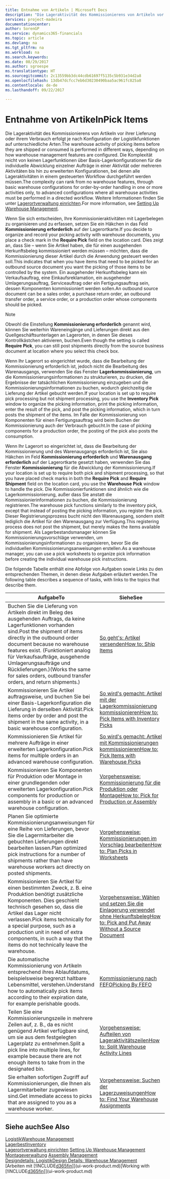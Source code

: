 ```yaml
---
title: Entnahme von Artikeln | Microsoft Docs
description: "Die Lageraktivität des Kommissionierens von Artikeln vor ihrer Lieferung oder ihrem Verbrauch erfolgt je nach Konfiguration der Logistikfunktionen auf unterschiedliche Arten. Die [Einrichtung](../configure-warehouse-processes.md) Komplexität reicht von keinen Lagerfunktionen über Basis- Lagerkonfigurationen für die individuelle Abwicklung einzelner Aufträge in einer Aktivität oder mehreren Aktivitäten bis hin zu erweiterten Konfigurationen, bei denen alle Lageraktivitäten in einem gesteuerten Workflow durchgeführt werden müssen."
services: project-madeira
documentationcenter: 
author: SorenGP
ms.service: dynamics365-financials
ms.topic: article
ms.devlang: na
ms.tgt_pltfrm: na
ms.workload: na
ms.search.keywords: 
ms.date: 08/29/2017
ms.author: sgroespe
ms.translationtype: HT
ms.sourcegitcommit: 2c13559bb3dc44cdb61697f5135c5b931e34d2a8
ms.openlocfilehash: 13db47dcfcc7eb6d30230490baa5ac961fc825a8
ms.contentlocale: de-de
ms.lasthandoff: 09/22/2017

---
```

# <a name="pick-items"></a><span data-ttu-id="38917-104">Entnahme von Artikeln</span><span class="sxs-lookup"><span data-stu-id="38917-104">Pick Items</span></span>
<span data-ttu-id="38917-105">Die Lageraktivität des Kommissionierens von Artikeln vor ihrer Lieferung oder ihrem Verbrauch erfolgt je nach Konfiguration der Logistikfunktionen auf unterschiedliche Arten.</span><span class="sxs-lookup"><span data-stu-id="38917-105">The warehouse activity of picking items before they are shipped or consumed is performed in different ways, depending on how warehouse management features are configured.</span></span> <span data-ttu-id="38917-106">Die Komplexität reicht von keinen Lagerfunktionen über Basis-Lagerkonfigurationen für die individuelle Abwicklung einzelner Aufträge in einer Aktivität oder mehreren Aktivitäten bis hin zu erweiterten Konfigurationen, bei denen alle Lageraktivitäten in einem gesteuerten Workflow durchgeführt werden müssen.</span><span class="sxs-lookup"><span data-stu-id="38917-106">The complexity can rank from no warehouse features, through basic warehouse configurations for order-by-order handling in one or more activities only, to advanced configurations where all warehouse activities must be performed in a directed workflow.</span></span> <span data-ttu-id="38917-107">Weitere Informationen finden Sie unter [Lagerortverwaltung einrichten](warehouse-setup-warehouse.md).</span><span class="sxs-lookup"><span data-stu-id="38917-107">For more information, see [Setting Up Warehouse Management](warehouse-setup-warehouse.md).</span></span>

<span data-ttu-id="38917-108">Wenn Sie sich entscheiden, Ihre Kommissionieraktivitäten mit Lagerbelegen zu organisieren und zu erfassen, setzen Sie ein Häkchen in das Feld **Kommissionierung erforderlich** auf der Lagerortkarte.</span><span class="sxs-lookup"><span data-stu-id="38917-108">If you decide to organize and record your picking activity with warehouse documents, you place a check mark in the **Require Pick** field on the location card.</span></span> <span data-ttu-id="38917-109">Dies zeigt an, dass Sie – wenn Sie Artikel haben, die für einen ausgehenden Herkunftsbeleg kommissioniert werden müssen – möchten, dass die Kommissionierung dieser Artikel durch die Anwendung gesteuert werden soll.</span><span class="sxs-lookup"><span data-stu-id="38917-109">This indicates that when you have items that need to be picked for an outbound source document you want the picking of those items to be controlled by the system.</span></span> <span data-ttu-id="38917-110">Ein ausgehender Herkunftsbeleg kann ein Verkaufsauftrag, eine Einkaufsreklamation, ein ausgehender Umlagerungsauftrag, Serviceauftrag oder ein Fertigungsauftrag sein, dessen Komponenten kommissioniert werden sollen.</span><span class="sxs-lookup"><span data-stu-id="38917-110">An outbound source document can be a sales order, a purchase return order, an outbound transfer order, a service order, or a production order whose components should be picked.</span></span>

> [!NOTE]
> <span data-ttu-id="38917-111">Obwohl die Einstellung **Kommissionierung erforderlich** genannt wird, können Sie weiterhin Wareneingänge und Lieferungen direkt aus den Quellgeschäftsunterlagen an Lagerorten, in denen Sie dieses Kontrollkästchen aktivieren, buchen.</span><span class="sxs-lookup"><span data-stu-id="38917-111">Even though the setting is called **Require Pick**, you can still post shipments directly from the source business document at location where you select this check box.</span></span>

<span data-ttu-id="38917-112">Wenn Ihr Lagerort so eingerichtet wurde, dass die Bearbeitung der Kommissionierung erforderlich ist, jedoch nicht die Bearbeitung des Warenausgangs, verwenden Sie das Fenster **Lagerkommissionierung**, um die Kommissionierungsinformationen zu strukturieren, zu drucken, die Ergebnisse der tatsächlichen Kommissionierung einzugeben und die Kommissionierungsinformationen zu buchen, wodurch gleichzeitig die Lieferung der Artikel gebucht werden.</span><span class="sxs-lookup"><span data-stu-id="38917-112">If your location is set up to require pick processing but not shipment processing, you use the **Inventory Pick** window to organize the picking information, print the picking information, enter the result of the pick, and post the picking information, which in turn posts the shipment of the items.</span></span> <span data-ttu-id="38917-113">Im Falle der Kommissionierung von Komponenten für einen Fertigungsauftrag wird beim Buchen der Kommissionierung auch der Verbrauch gebucht.</span><span class="sxs-lookup"><span data-stu-id="38917-113">In the case of picking components for a production order, the posting of the pick also posts the consumption.</span></span>

<span data-ttu-id="38917-114">Wenn Ihr Lagerort so eingerichtet ist, dass die Bearbeitung der Kommissionierung und des Warenausgangs erforderlich ist, Sie also Häkchen im Feld **Kommissionierung erforderlich** und **Warenausgang erforderlich** auf der Lagerortkarte gesetzt haben, verwenden Sie das Fenster **Kommissionierung** für die Abwicklung der Kommissionierung.</span><span class="sxs-lookup"><span data-stu-id="38917-114">If your location is set up to require both pick and shipment processing, so that you have placed check marks in both the **Require Pick** and **Require Shipment** field on the location card, you use the **Warehouse Pick** window to handle the pick.</span></span> <span data-ttu-id="38917-115">Die Kommissionierfunktionen sind ähnlich wie die Lagerkommissionierung, außer dass Sie anstatt die Kommissionierinformationen zu buchen, die Kommissionierung registrieren.</span><span class="sxs-lookup"><span data-stu-id="38917-115">The warehouse pick functions similarly to the inventory pick, except that instead of posting the picking information, you register the pick.</span></span> <span data-ttu-id="38917-116">Dieser Registrierungsprozess bucht nicht den Warenausgang, sondern stellt lediglich die Artikel für den Warenausgang zur Verfügung.</span><span class="sxs-lookup"><span data-stu-id="38917-116">This registering process does not post the shipment, but merely makes the items available for shipment.</span></span> <span data-ttu-id="38917-117">Als Lagerbestandsmanager können Sie Kommissionierungsvorschläge verwenden, um Kommissionierungsinformationen zu organisieren, bevor Sie die individuellen Kommissionierungsanweisungen erstellen.</span><span class="sxs-lookup"><span data-stu-id="38917-117">As a warehouse manager, you can use a pick worksheets to organize pick information before creating the individual warehouse pick instructions.</span></span>

<span data-ttu-id="38917-118">Die folgende Tabelle enthält eine Abfolge von Aufgaben sowie Links zu den entsprechenden Themen, in denen diese Aufgaben erläutert werden.</span><span class="sxs-lookup"><span data-stu-id="38917-118">The following table describes a sequence of tasks, with links to the topics that describe them.</span></span>   

|<span data-ttu-id="38917-119">**Aufgabe**</span><span class="sxs-lookup"><span data-stu-id="38917-119">**To**</span></span>|<span data-ttu-id="38917-120">**Siehe**</span><span class="sxs-lookup"><span data-stu-id="38917-120">**See**</span></span>|
|------------|-------------|  
|<span data-ttu-id="38917-121">Buchen Sie die Lieferung von Artikeln direkt im Beleg des ausgehenden Auftrags, da keine Lagerfunktionen vorhanden sind.</span><span class="sxs-lookup"><span data-stu-id="38917-121">Post the shipment of items directly in the outbound order document because no warehouse features exist.</span></span> <span data-ttu-id="38917-122">(Funktioniert analog für Verkaufsaufträge, ausgehende Umlagerungsaufträge und Rücklieferungen.)</span><span class="sxs-lookup"><span data-stu-id="38917-122">(Works the same for sales orders, outbound transfer orders, and return shipments.)</span></span>|[<span data-ttu-id="38917-123">So geht's: Artikel versenden</span><span class="sxs-lookup"><span data-stu-id="38917-123">How to: Ship Items</span></span>](warehouse-how-ship-items.md)|  
|<span data-ttu-id="38917-124">Kommissionieren Sie Artikel auftragsweise, und buchen Sie bei einer Basis-Lagerkonfiguration die Lieferung in derselben Aktivität.</span><span class="sxs-lookup"><span data-stu-id="38917-124">Pick items order by order and post the shipment in the same activity, in a basic warehouse configuration.</span></span>|[<span data-ttu-id="38917-125">So wird's gemacht: Artikel mit der Lagerkommissionierung kommissionieren</span><span class="sxs-lookup"><span data-stu-id="38917-125">How to: Pick Items with Inventory Picks</span></span>](warehouse-how-to-pick-items-with-inventory-picks.md)|
|<span data-ttu-id="38917-126">Kommissionieren Sie Artikel für mehrere Aufträge in einer erweiterten Lagerkonfiguration.</span><span class="sxs-lookup"><span data-stu-id="38917-126">Pick items for multiple orders in an advanced warehouse configuration.</span></span>|[<span data-ttu-id="38917-127">So wird's gemacht: Artikel mit Kommissionierungen kommissionieren</span><span class="sxs-lookup"><span data-stu-id="38917-127">How to: Pick Items with Warehouse Picks</span></span>](warehouse-how-to-pick-items-for-warehouse-shipment.md)|  
|<span data-ttu-id="38917-128">Kommissionieren Sie Komponenten für Produktion oder Montage in einer grundlegenden oder erweiterten Lagerkonfiguration.</span><span class="sxs-lookup"><span data-stu-id="38917-128">Pick components for production or assembly in a basic or an advanced warehouse configuration.</span></span>|[<span data-ttu-id="38917-129">Vorgehensweise: Kommissionierung für die Produktion oder Montage</span><span class="sxs-lookup"><span data-stu-id="38917-129">How to: Pick for Production or Assembly</span></span>](warehouse-how-to-pick-for-production.md)|  
|<span data-ttu-id="38917-130">Planen Sie optimierte Kommissionierungsanweisungen für eine Reihe von Lieferungen, bevor Sie die Lagermitarbeiter die gebuchten Lieferungen direkt bearbeiten lassen.</span><span class="sxs-lookup"><span data-stu-id="38917-130">Plan optimized pick instructions for a number of shipments rather than have warehouse workers act directly on posted shipments.</span></span>|[<span data-ttu-id="38917-131">Vorgehensweise: Kommissionierungen im Vorschlag bearbeiten</span><span class="sxs-lookup"><span data-stu-id="38917-131">How to: Plan Picks in Worksheets</span></span>](warehouse-how-to-plan-picks-in-worksheets.md)|  
|<span data-ttu-id="38917-132">Kommissionieren Sie Artikel für einen bestimmten Zweck, z. B. eine Produktion benötigt zusätzliche Komponenten. Dies geschieht technisch gesehen so, dass die Artikel das Lager nicht verlassen.</span><span class="sxs-lookup"><span data-stu-id="38917-132">Pick items technically for a special purpose, such as a production unit in need of extra components, in such a way that the items do not technically leave the warehouse.</span></span>|[<span data-ttu-id="38917-133">Vorgehensweise: Wählen und setzen Sie die Einlagerung verwendet ohne Herkunftsbeleg</span><span class="sxs-lookup"><span data-stu-id="38917-133">How to: Pick and Put Away Without a Source Document</span></span>](warehouse-how-to-create-put-aways-from-internal-put-aways.md)|
|<span data-ttu-id="38917-134">Die automatische Kommissionierung von Artikeln entsprechend ihres Ablaufdatums, beispielsweise begrenzt haltbare Lebensmittel, verstehen.</span><span class="sxs-lookup"><span data-stu-id="38917-134">Understand how to automatically pick items according to their expiration date, for example perishable goods.</span></span>|[<span data-ttu-id="38917-135">Kommissionierung nach FEFO</span><span class="sxs-lookup"><span data-stu-id="38917-135">Picking By FEFO</span></span>](warehouse-picking-by-fefo.md)|
|<span data-ttu-id="38917-136">Teilen Sie eine Kommissionierungszeile in mehrere Zeilen auf, z. B., da es nicht genügend Artikel verfügbare sind, um sie aus dem festgelegten Lagerplatz zu entnehmen.</span><span class="sxs-lookup"><span data-stu-id="38917-136">Split a pick line into multiple lines, for example because there are not enough items to take from in the designated bin.</span></span>|[<span data-ttu-id="38917-137">Vorgehensweise: Aufteilen von Lageraktivitätszeilen</span><span class="sxs-lookup"><span data-stu-id="38917-137">How to: Split Warehouse Activity Lines</span></span>](warehouse-how-to-split-warehouse-activity-lines.md)|
|<span data-ttu-id="38917-138">Sie erhalten sofortigen Zugriff auf Kommissionierungen, die Ihnen als Lagermitarbeiter zugewiesen sind.</span><span class="sxs-lookup"><span data-stu-id="38917-138">Get immediate access to picks that are assigned to you as a warehouse worker.</span></span>|[<span data-ttu-id="38917-139">Vorgehensweise: Suchen der Lagerzuweisungen</span><span class="sxs-lookup"><span data-stu-id="38917-139">How to: Find Your Warehouse Assignments</span></span>](warehouse-how-to-find-your-warehouse-assignments.md)|  

## <a name="see-also"></a><span data-ttu-id="38917-140">Siehe auch</span><span class="sxs-lookup"><span data-stu-id="38917-140">See Also</span></span>  
[<span data-ttu-id="38917-141">Logistik</span><span class="sxs-lookup"><span data-stu-id="38917-141">Warehouse Management</span></span>](warehouse-manage-warehouse.md)  
[<span data-ttu-id="38917-142">Lagerbest</span><span class="sxs-lookup"><span data-stu-id="38917-142">Inventory</span></span>](inventory-manage-inventory.md)  
<span data-ttu-id="38917-143">[Lagerortverwaltung einrichten](warehouse-setup-warehouse.md)   </span><span class="sxs-lookup"><span data-stu-id="38917-143">[Setting Up Warehouse Management](warehouse-setup-warehouse.md)   </span></span>  
<span data-ttu-id="38917-144">[Montageverwaltung](assembly-assemble-items.md)  </span><span class="sxs-lookup"><span data-stu-id="38917-144">[Assembly Management](assembly-assemble-items.md)  </span></span>  
[<span data-ttu-id="38917-145">Designdetails: Logistik</span><span class="sxs-lookup"><span data-stu-id="38917-145">Design Details: Warehouse Management</span></span>](design-details-warehouse-management.md)  
<span data-ttu-id="38917-146">[Arbeiten mit [!INCLUDE[d365fin](includes/d365fin_md.md)]](ui-work-product.md)</span><span class="sxs-lookup"><span data-stu-id="38917-146">[Working with [!INCLUDE[d365fin](includes/d365fin_md.md)]](ui-work-product.md)</span></span>

